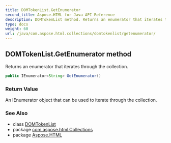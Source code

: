 ```yaml
---
title: DOMTokenList.GetEnumerator
second_title: Aspose.HTML for Java API Reference
description: DOMTokenList method. Returns an enumerator that iterates through the collection
type: docs
weight: 60
url: /java/com.aspose.html.collections/domtokenlist/getenumerator/
---
```

## DOMTokenList.GetEnumerator method

Returns an enumerator that iterates through the collection.

```java
public IEnumerator<String> GetEnumerator()
```

### Return Value

An IEnumerator object that can be used to iterate through the collection.

### See Also

* class [DOMTokenList](../)
* package [com.aspose.html.Collections](../../domtokenlist/)
* package [Aspose.HTML](../../../)
